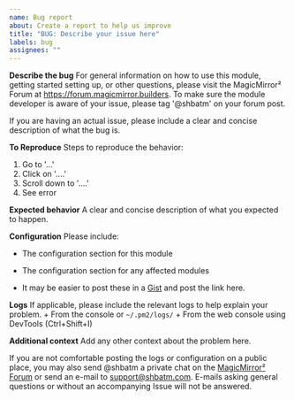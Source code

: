 ```yaml
---
name: Bug report
about: Create a report to help us improve
title: "BUG: Describe your issue here"
labels: bug
assignees: ""
---
```


**Describe the bug**
For general information on how to use this module, getting started setting up, or other questions, please visit the MagicMirror² Forum at <https://forum.magicmirror.builders>. To make sure the module developer is aware of your issue, please tag '@shbatm' on your forum post.

If you are having an actual issue, please include a clear and concise description of what the bug is.

**To Reproduce**
Steps to reproduce the behavior:

1. Go to '...'
2. Click on '....'
3. Scroll down to '....'
4. See error

**Expected behavior**
A clear and concise description of what you expected to happen.

**Configuration**
Please include:

- The configuration section for this module
- The configuration section for any affected modules

- It may be easier to post these in a [Gist](https://gist.github.com) and post the link here.

**Logs**
If applicable, please include the relevant logs to help explain your problem. + From the console or `~/.pm2/logs/` + From the web console using DevTools (<key>Ctrl</key>+<key>Shift</key>+<key>I</key>)

**Additional context**
Add any other context about the problem here.

If you are not comfortable posting the logs or configuration on a public place, you may also send @shbatm a private chat on the [MagicMirror² Forum](https://forum.magicmirror.builders) or send an e-mail to <support@shbatm.com>. E-mails asking general questions or without an accompanying Issue will not be answered.
